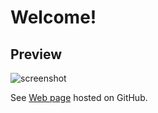 # Welcome!


## Preview

![screenshot](https://raw.githubusercontent.com/pemtr2019/hw/master/pics/screenshot.jpg)    

See [Web page](https://pemtr2019.github.io/) hosted on GitHub.

